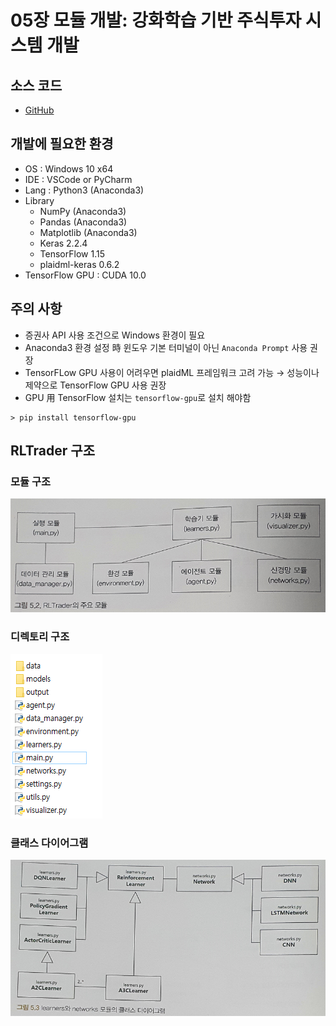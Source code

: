 # 05장 모듈 개발: 강화학습 기반 주식투자 시스템 개발


## 소스 코드
- [GitHub](https://github.com/quantylab/rltrader)


## 개발에 필요한 환경

- OS : Windows 10 x64
- IDE : VSCode or PyCharm
- Lang : Python3 (Anaconda3)
- Library
  - NumPy (Anaconda3)
  - Pandas (Anaconda3)
  - Matplotlib (Anaconda3)
  - Keras 2.2.4
  - TensorFlow 1.15
  - plaidml-keras 0.6.2
- TensorFlow GPU : CUDA 10.0


## 주의 사항

- 증권사 API 사용 조건으로 Windows 환경이 필요
- Anaconda3 환경 설정 時 윈도우 기본 터미널이 아닌 `Anaconda Prompt` 사용 권장
- TensorFLow GPU 사용이 어려우면 plaidML 프레임워크 고려 가능 → 성능이나 제약으로 TensorFlow GPU 사용 권장
- GPU 用 TensorFlow 설치는 `tensorflow-gpu`로 설치 해야함

```
> pip install tensorflow-gpu
```


## RLTrader 구조

### 모듈 구조

![rltrader-arch.png](img/rltrader-arch.png)


### 디렉토리 구조

![rltrader-dir.png](img/rltrader-dir.png)


### 클래스 다이어그램

![rltrader-diagram.png](img/rltrader-diagram.png)
